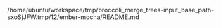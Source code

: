 /home/ubuntu/workspace/tmp/broccoli_merge_trees-input_base_path-sxoSjJFW.tmp/12/ember-mocha/README.md
